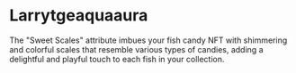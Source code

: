 # Larrytgeaquaaura
The "Sweet Scales" attribute imbues your fish candy NFT with shimmering and colorful scales that resemble various types of candies, adding a delightful and playful touch to each fish in your collection.
